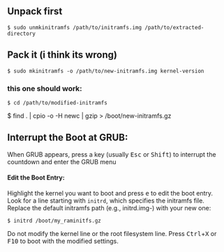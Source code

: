 ## Unpack first
    $ sudo unmkinitramfs /path/to/initramfs.img /path/to/extracted-directory


## Pack it (i think its wrong)
    $ sudo mkinitramfs -o /path/to/new-initramfs.img kernel-version

### this one should work:
    $ cd /path/to/modified-initramfs
$ find . | cpio -o -H newc | gzip > /boot/new-initramfs.gz




## Interrupt the Boot at GRUB:

When GRUB appears, press a key (usually <kbd>Esc</kbd> or <kbd>Shift</kbd>) to interrupt the countdown and enter the GRUB menu

#### Edit the Boot Entry:

Highlight the kernel you want to boot and press <kbd>e</kbd> to edit the boot entry.
Look for a line starting with `initrd`, which specifies the initramfs file.
Replace the default initramfs path (e.g., initrd.img-<version>) with your new one:

    $ initrd /boot/my_raminitfs.gz

Do not modify the kernel line or the root filesystem line.
Press <kbd>Ctrl</kbd>+<kbd>X</kbd> or <kbd>F10</kbd> to boot with the modified settings.
